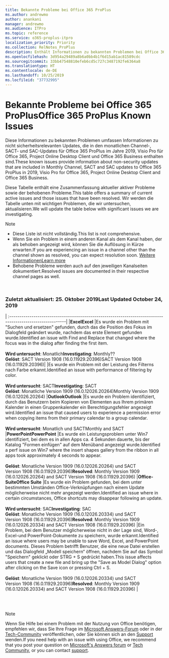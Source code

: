 ```yaml
---
title: Bekannte Probleme bei Office 365 ProPlus
ms.author: andrewmo
author: anankani
manager: andrewmo
ms.audience: ITPro
ms.topic: reference
ms.service: o365-proplus-itpro
localization_priority: Priority
ms.collection: RelNotes_ProPlus
description: Enthält Informationen zu bekannten Problemen bei Office 365 ProPlus
ms.openlocfilehash: 3d954a29489a8b6a0bb4b1f6d15ab1ac81589cdc
ms.sourcegitcommit: 33bb47548810efeb6cd5c727c3487192fe6364a8
ms.translationtype: HT
ms.contentlocale: de-DE
ms.lasthandoff: 10/25/2019
ms.locfileid: "37732995"
---
```

# <a name="office-365-proplus-known-issues"></a><span data-ttu-id="d20ab-103">Bekannte Probleme bei Office 365 ProPlus</span><span class="sxs-lookup"><span data-stu-id="d20ab-103">Office 365 ProPlus Known Issues</span></span>

<span data-ttu-id="d20ab-104">Diese Informationen zu bekannten Problemen umfassen Informationen zu nicht sicherheitsrelevanten Updates, die in den monatlichen Channel-, SACT- und SAC-Updates für Office 365 ProPlus im Jahre 2019, Visio Pro für Office 365, Project Online Desktop Client und Office 365 Business enthalten sind.</span><span class="sxs-lookup"><span data-stu-id="d20ab-104">These known issues provide information about non-security updates that are included in Monthly Channel, SACT and SAC updates to Office 365 ProPlus in 2019, Visio Pro for Office 365, Project Online Desktop Client and Office 365 Business.</span></span>

<span data-ttu-id="d20ab-105">Diese Tabelle enthält eine Zusammenfassung aktueller aktiver Probleme sowie der behobenen Probleme.</span><span class="sxs-lookup"><span data-stu-id="d20ab-105">This table offers a summary of current active issues and those issues that have been resolved.</span></span>  <span data-ttu-id="d20ab-106">Wir werden die Tabelle unten mit wichtigen Problemen, die wir untersuchen, aktualisieren.</span><span class="sxs-lookup"><span data-stu-id="d20ab-106">We will update the table below with significant issues we are investigating.</span></span>

> [!NOTE]
>- <span data-ttu-id="d20ab-107">Diese Liste ist nicht vollständig.</span><span class="sxs-lookup"><span data-stu-id="d20ab-107">This list is not comprehensive.</span></span>
>- <span data-ttu-id="d20ab-108">Wenn Sie ein Problem in einem anderen Kanal als dem Kanal haben, der als behoben angezeigt wird, können Sie die Auflösung in Kürze erwarten.</span><span class="sxs-lookup"><span data-stu-id="d20ab-108">If you are experiencing an issue in a channel other than the channel shown as resolved, you can expect resolution soon.</span></span> [<span data-ttu-id="d20ab-109">Weitere Informationen</span><span class="sxs-lookup"><span data-stu-id="d20ab-109">Learn more</span></span>](https://docs.microsoft.com/de-DE/DeployOffice/overview-of-update-channels-for-office-365-proplus#BKMK_SAC)
>- <span data-ttu-id="d20ab-110">Behobene Probleme werden auch auf den jeweiligen Kanalseiten dokumentiert.</span><span class="sxs-lookup"><span data-stu-id="d20ab-110">Resolved issues are documented in their respective channel pages as well.</span></span>

<br>

### <a name="last-updated-october-25-2019"></a><span data-ttu-id="d20ab-111">Zuletzt aktualisiert: 25. Oktober 2019</span><span class="sxs-lookup"><span data-stu-id="d20ab-111">Last Updated October 24, 2019</span></span>

|
:----------------------------------------------------------------------------------------------------------|
|<span data-ttu-id="d20ab-112">**Excel**</span><span class="sxs-lookup"><span data-stu-id="d20ab-112">**Excel**</span></span>
|<span data-ttu-id="d20ab-113">Es wurde ein Problem mit "Suchen und ersetzen" gefunden, durch das die Position des Fokus im Dialogfeld geändert wurde, nachdem das erste Element gefunden wurde.</span><span class="sxs-lookup"><span data-stu-id="d20ab-113">Identified an issue with Find and Replace that changed where the focus was in the dialog after finding the first item.</span></span> <br><br> <span data-ttu-id="d20ab-114">**Wird untersucht**: Monatlich</span><span class="sxs-lookup"><span data-stu-id="d20ab-114">**Investigating**: Monthly??</span></span> <br><span data-ttu-id="d20ab-115">**Gelöst**: SACT Version 1908 (16.0.11929.20396)</span><span class="sxs-lookup"><span data-stu-id="d20ab-115">SACT Version 1908 (16.0.11929.20396)</span></span>|
|<span data-ttu-id="d20ab-116">Es wurde ein Problem mit der Leistung des Filterns nach Farbe erkannt.</span><span class="sxs-lookup"><span data-stu-id="d20ab-116">Identified an issue with performance of filtering by color.</span></span> <br><br> <span data-ttu-id="d20ab-117">**Wird untersucht**: SACT</span><span class="sxs-lookup"><span data-stu-id="d20ab-117">**Investigating**: SACT</span></span> <br><span data-ttu-id="d20ab-118">**Gelöst**: Monatliche Version 1909 (16.0.12026.20264)</span><span class="sxs-lookup"><span data-stu-id="d20ab-118">Monthly Version 1909 (16.0.12026.20264)</span></span>
|<span data-ttu-id="d20ab-119">**Outlook**</span><span class="sxs-lookup"><span data-stu-id="d20ab-119">**Outlook**</span></span>
|<span data-ttu-id="d20ab-120">Es wurde ein Problem identifiziert, durch das Benutzern beim Kopieren von Elementen aus Ihrem primären Kalender in einen Gruppenkalender ein Berechtigungsfehler angezeigt wird.</span><span class="sxs-lookup"><span data-stu-id="d20ab-120">Identified an issue that caused users to experience a permission error when copying items from their primary calendar to a group calendar.</span></span> <br><br> <span data-ttu-id="d20ab-121">**Wird untersucht**: Monatlich und SACT</span><span class="sxs-lookup"><span data-stu-id="d20ab-121">Monthly and SACT</span></span>
|<span data-ttu-id="d20ab-122">**PowerPoint**</span><span class="sxs-lookup"><span data-stu-id="d20ab-122">**PowerPoint**</span></span>
|<span data-ttu-id="d20ab-123">Es wurde ein Leistungsproblem unter Win7 identifiziert, bei dem es in allen Apps ca. 4 Sekunden dauerte, bis der Katalog "Formen einfügen" auf dem Menüband angezeigt wurde.</span><span class="sxs-lookup"><span data-stu-id="d20ab-123">Identified a perf issue on Win7 where the insert shapes gallery from the ribbon in all apps took approximately 4 seconds to appear.</span></span><br><br> <span data-ttu-id="d20ab-124">**Gelöst**: Monatliche Version 1909 (16.0.12026.20264) und SACT Version 1908 (16.0.11929.20396)</span><span class="sxs-lookup"><span data-stu-id="d20ab-124">**Resolved**: Monthly Version 1909 (16.0.12026.20264) and SACT Version 1908 (16.0.11929.20396)</span></span>
|<span data-ttu-id="d20ab-125">**Office-Suite**</span><span class="sxs-lookup"><span data-stu-id="d20ab-125">**Office Suite**</span></span>
|<span data-ttu-id="d20ab-126">Es wurde ein Problem gefunden, bei dem unter bestimmten Umständen Office-Verknüpfungen nach einem Update möglicherweise nicht mehr angezeigt werden.</span><span class="sxs-lookup"><span data-stu-id="d20ab-126">Identified an issue where in certain circumstances, Office shortcuts may disappear following an update.</span></span><br><br> <span data-ttu-id="d20ab-127">**Wird untersucht**: SAC</span><span class="sxs-lookup"><span data-stu-id="d20ab-127">**Investigating**: SAC</span></span><br> <span data-ttu-id="d20ab-128">**Gelöst**: Monatliche Version 1909 (16.0.12026.20334) und SACT Version 1908 (16.0.11929.20396)</span><span class="sxs-lookup"><span data-stu-id="d20ab-128">**Resolved**: Monthly Version 1909 (16.0.12026.20334) and SACT Version 1908 (16.0.11929.20396)</span></span>
|<span data-ttu-id="d20ab-129">Ein Problem, bei dem Benutzer möglicherweise nicht in der Lage sind, Word-, Excel-und PowerPoint-Dokumente zu speichern, wurde erkannt.</span><span class="sxs-lookup"><span data-stu-id="d20ab-129">Identified an issue where users may be unable to save Word, Excel, and PowerPoint documents.</span></span>  <span data-ttu-id="d20ab-130">Dieses Problem betrifft Benutzer, die eine neue Datei erstellen und das Dialogfeld „Modell speichern“ öffnen, nachdem Sie auf das Symbol "Speichern" geklickt oder STRG + S gedrückt haben.</span><span class="sxs-lookup"><span data-stu-id="d20ab-130">This issue affects users that create a new file and bring up the "Save as Model Dialog" option after clicking on the Save icon or pressing Ctrl + S.</span></span><br><br> <span data-ttu-id="d20ab-131">**Gelöst**: Monatliche Version 1909 (16.0.12026.20334) und SACT Version 1908 (16.0.11929.20396)</span><span class="sxs-lookup"><span data-stu-id="d20ab-131">**Resolved**: Monthly Version 1909 (16.0.12026.20334) and SACT Version 1908 (16.0.11929.20396)</span></span>
|



<br>
<br>

> [!NOTE]
> <span data-ttu-id="d20ab-132">Wenn Sie Hilfe bei einem Problem mit der Nutzung von Office benötigen, empfehlen wir, dass Sie Ihre Frage im [Microsoft Answers-Forum](https://answers.microsoft.com/) oder in der [Tech-Community](https://techcommunity.microsoft.com/) veröffentlichen, oder Sie können sich an den [Support](https://support.microsoft.com/contactus) wenden.</span><span class="sxs-lookup"><span data-stu-id="d20ab-132">If you need help with an issue with using Office, we recommend that you post your question on [Microsoft's Answers forum](https://answers.microsoft.com/) or [Tech Community](https://techcommunity.microsoft.com/), or you can contact [support](https://support.microsoft.com/contactus).</span></span>
